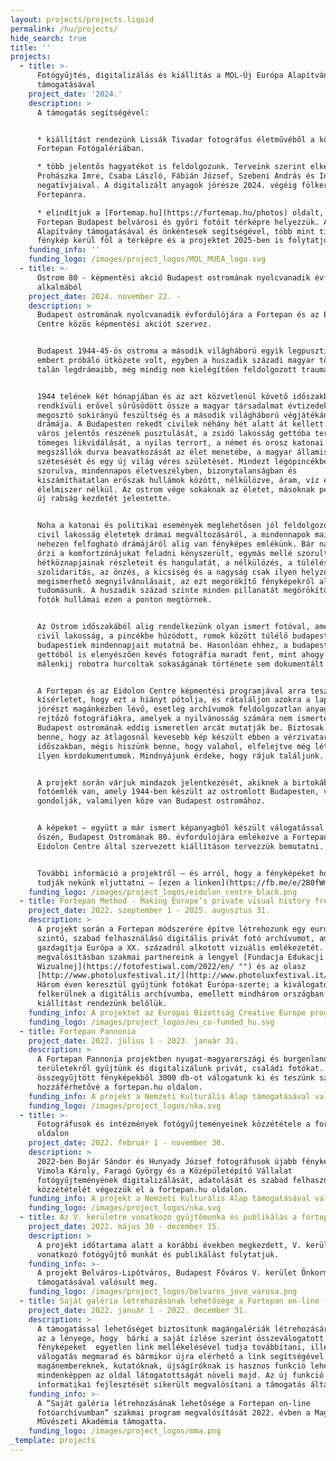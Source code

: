 ```yaml
---
layout: projects/projects.liquid
permalink: /hu/projects/
hide_search: true
title: ''
projects:
  - title: >-
      Fotógyűjtés, digitalizálás és kiállítás a MOL-Új Európa Alapítvány
      támogatásával
    project_date: '2024.'
    description: >
      A támogatás segítségével:


      * kiállítást rendezünk Lissák Tivadar fotográfus életművéből a kőszegi
      Fortepan Fotógalériában.

      * több jelentős hagyatékot is feldolgozunk. Terveink szerint elkészülünk
      Prohászka Imre, Csaba László, Fábián József, Szebeni András és Inkey Tibor
      negatívjaival. A digitalizált anyagok jórésze 2024. végéig fölkerül a
      Fortepanra.

      * elindítjuk a [Fortemap.hu](https://fortemap.hu/photos) oldalt, ahol a
      Fortepan Budapest belvárosi és győri fotóit térképre helyezzük. Az
      Alapítvány támogatásával és önkéntesek segítségével, több mint tízezer
      fénykép kerül föl a térképre és a projektet 2025-ben is folytatjuk.
    funding_info: ''
    funding_logo: /images/project_logos/MOL_MUEA_logo.svg
  - title: >-
      Ostrom 80 - képmentési akció Budapest ostromának nyolcvanadik évfordulója
      alkalmából
    project_date: 2024. november 22. -
    description: >
      Budapest ostromának nyolcvanadik évfordulójára a Fortepan és az Eidolon
      Centre közös képmentési akciót szervez.


      Budapest 1944-45-ös ostroma a második világháború egyik legpusztítóbb,
      embert próbáló ütközete volt, egyben a huszadik századi magyar történelem
      talán legdrámaibb, még mindig nem kielégítően feldolgozott traumája.


      1944 telének két hónapjában és az azt közvetlenül követő időszakban
      rendkívüli erővel sűrűsödött össze a magyar társadalmat évtizedeken át
      megosztó sokirányú feszültség és a második világháború végjátékának
      drámája. A Budapesten rekedt civilek néhány hét alatt át kellett éljék a
      város jelentős részének pusztulását, a zsidó lakosság gettóba terelését és
      tömeges likvidálását, a nyilas terrort, a német és orosz katonai
      megszállók durva beavatkozását az élet menetébe, a magyar államiság
      szétesését és egy új világ véres születését. Mindezt légópincékbe
      szorulva, mindennapos életveszélyben, bizonytalanságban és
      kiszámíthatatlan erőszak hullámok között, nélkülözve, áram, víz és
      élelmiszer nélkül. Az ostrom vége sokaknak az életet, másoknak pedig egy
      új rabság kezdetét jelentette.


      Noha a katonai és politikai események meglehetősen jól feldolgozottak, a
      civil lakosság életetek drámai megváltozásáról, a mindennapok mai fejjel
      nehezen felfogható drámájáról alig van fényképes emlékünk. Bár naplók sora
      őrzi a komfortzónájukat feladni kényszerült, egymás mellé szorult emberek
      hétköznapjainak részleteit és hangulatát, a nélkülözés, a túlélés, a
      szolidaritás, az önzés, a kicsiség és a nagyság csak ilyen helyzetekben
      megismerhető megnyilvánulásait, az ezt megörökítő fényképekről alig van
      tudomásunk. A huszadik század szinte minden pillanatát megörökítő privát
      fotók hullámai ezen a ponton megtörnek.


      Az Ostrom időszakából alig rendelkezünk olyan ismert fotóval, amely a
      civil lakosság, a pincékbe húzódott, romok között túlélő budapestiek és
      budapestiek mindennapjait mutatná be. Hasonlóan ehhez, a budapesti
      gettóból is elenyészően kevés fotográfia maradt fent, mint ahogy a
      málenkij robotra hurcoltak sokaságának története sem dokumentált kellően.


      A Fortepan és az Eidolon Centre képmentési programjával arra tesz
      kísérletet, hogy ezt a hiányt pótolja, és rátaláljon azokra a lappangó,
      jórészt magánkézben lévő, esetleg archívumok feldolgozatlan anyagában
      rejtőző fotográfiákra, amelyek a nyilvánosság számára nem ismertek és
      Budapest ostromának eddig ismeretlen arcát mutatják be. Biztosak vagyunk
      benne, hogy az átlagosnál kevesebb kép készült ebben a vérzivataros
      időszakban, mégis hiszünk benne, hogy valahol, elfelejtve még léteznek
      ilyen kordokumentumok. Mindnyájunk érdeke, hogy rájuk találjunk.


      A projekt során várjuk mindazok jelentkezését, akiknek a birtokában olyan
      fotóemlék van, amely 1944-ben készült az ostromlott Budapesten, vagy úgy
      gondolják, valamilyen köze van Budapest ostromához.


      A képeket – együtt a már ismert képanyagból készült válogatással – 2025
      őszén, Budapest Ostromának 80. évfordulójára emlékezve a Fortepan és az
      Eidolon Centre által szervezett kiállításon tervezzük bemutatni.


      További információ a projektről – és arról, hogy a fényképeket hogyan
      tudják nekünk eljuttatni – [ezen a linken](https://fb.me/e/2B0fWmTrJ "").
    funding_logo: /images/project_logos/eidolon_centre_black.png
  - title: Fortepan Method - Making Europe’s private visual history freely accessible
    project_date: 2022. szeptember 1 - 2025. augusztus 31.
    description: >
      A projekt során a Fortepan módszerére építve létrehozunk egy európai
      szintű, szabad felhasználású digitális privát fotó archívumot, amely
      gazdagítja Európa a XX. századról alkotott vizuális emlékezetét. A
      megvalósításban szakmai partnereink a lengyel [Fundacja Edukacji
      Wizualnej](https://fotofestiwal.com/2022/en/ "") és az olasz
      [http://www.photoluxfestival.it/](http://www.photoluxfestival.it/ "").
      Három éven keresztül gyűjtünk fotókat Európa-szerte; a kiválogatott fotók
      felkerülnek a digitális archívumba, emellett mindhárom országban
      kiállítást rendezünk belőlük.
    funding_info: A projektet az Európai Bizottság Creative Europe programja támogatja.
    funding_logo: /images/project_logos/eu_co-funded_hu.svg
  - title: Fortepan Pannonia
    project_date: 2022. július 1 - 2023. január 31.
    description: >
      A Fortepan Pannonia projektben nyugat-magyarországi és burgenlandi
      területekről gyűjtünk és digitalizálunk privát, családi fotókat. Az
      összegyűjtött fényképekből 3000 db-ot válogatunk ki és teszünk szabadon
      hozzáférhetővé a fortepan.hu oldalon.
    funding_info: A projekt a Nemzeti Kulturális Alap támogatásával valósul meg.
    funding_logo: /images/project_logos/nka.svg
  - title: >-
      Fotográfusok és intézmények fotógyűjteményeinek közzététele a fortepan.hu
      oldalon
    project_date: 2022. február 1 - november 30.
    description: >
      2022-ben Bojár Sándor és Hunyady József fotográfusok újabb fényképeinek,
      Vimola Károly, Faragó György és a Középületépítő Vállalat
      fotógyűjteményének digitalizálását, adatolását és szabad felhasználású
      közzétételét végezzük el a fortepan.hu oldalon.
    funding_info: A projekt a Nemzeti Kulturális Alap támogatásával valósul meg.
    funding_logo: /images/project_logos/nka.svg
  - title: Az V. kerületre vonatkozó gyűjtőmunka és publikálás a fortepan.hu oldalon
    project_date: 2022. május 30 - december 15.
    description: >
      A projekt időtartama alatt a korábbi években megkezdett, V. kerületre
      vonatkozó fotógyűjtő munkát és publikálást folytatjuk.
    funding_info: >-
      A projekt Belváros-Lipótváros, Budapest Főváros V. kerület Önkormányzata
      támogatásával valósult meg.
    funding_logo: /images/project_logos/belvaros_jovo_varosa.png
  - title: Saját galéria létrehozásának lehetősége a Fortepan on-line fotóarchívumban
    project_date: 2022. január 1 - 2022. december 31.
    description: >
      A támogatással lehetőséget biztosítunk magángalériák létrehozására. Ennek
      az a lényege, hogy  bárki a saját ízlése szerint összeválogatott
      fényképeket  egyetlen link mellékelésével tudja továbbítani, illetve a
      válogatás megmarad és bármikor újra elérhető a link segítségével. Ez
      magánembereknek, kutatóknak, újságíróknak is hasznos funkció lehet és
      mindenképpen az oldal látogatottságát növeli majd. Az új funkció az
      informatikai fejlesztését sikerült megvalósítani a támogatás által.
    funding_info: >-
      A “Saját galéria létrehozásának lehetősége a Fortepan on-line
      fotóarchívumban” szakmai program megvalósítását 2022. évben a Magyar
      Művészeti Akadémia támogatta.
    funding_logo: /images/project_logos/mma.png
_template: projects
---
```


